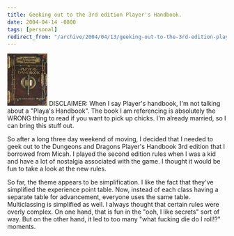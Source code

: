 ```yaml
---
title: Geeking out to the 3rd edition Player's Handbook.
date: 2004-04-14 -0800
tags: [personal]
redirect_from: "/archive/2004/04/13/geeking-out-to-the-3rd-edition-players-handbook.aspx/"
---
```


![](/images/PlayersHandbook.jpg) DISCLAIMER: When I say Player's
handbook, I'm not talking about a "Playa's Handbook". The book I am
referencing is absolutely the WRONG thing to read if you want to pick up
chicks. I'm already married, so I can bring this stuff out.

So after a long three day weekend of moving, I decided that I needed to
geek out to the Dungeons and Dragons Player's Handbook 3rd edition that
I borrowed from Micah. I played the second edition rules when I was a
kid and have a lot of nostalgia associated with the game. I thought it
would be fun to take a look at the new rules.

So far, the theme appears to be simplification. I like the fact that
they've simplified the experience point table. Now, instead of each
class having a separate table for advancement, everyone uses the same
table. Multiclassing is simplified as well. I always thought that
certain rules were overly complex. On one hand, that is fun in the "ooh,
I like secrets" sort of way. But on the other hand, it led to too many
"what fucking die do I roll!?" moments.


